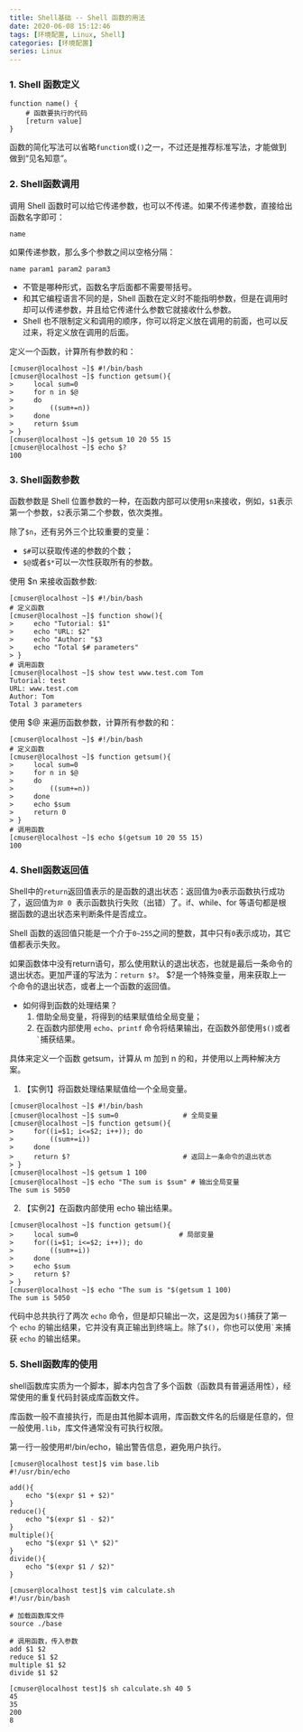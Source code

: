 ```yaml
---
title: Shell基础 -- Shell 函数的用法
date: 2020-06-08 15:12:46
tags: [环境配置, Linux, Shell]
categories: [环境配置]
series: Linux
---
```



### 1. Shell 函数定义
``` shell
function name() {
    # 函数要执行的代码
    [return value]
}
```

函数的简化写法可以省略`function`或`()`之一，不过还是推荐标准写法，才能做到做到“见名知意”。


### 2. Shell函数调用
调用 Shell 函数时可以给它传递参数，也可以不传递。如果不传递参数，直接给出函数名字即可：
``` shell
name
```

如果传递参数，那么多个参数之间以空格分隔：
``` shell
name param1 param2 param3
```

* 不管是哪种形式，函数名字后面都不需要带括号。
* 和其它编程语言不同的是，Shell 函数在定义时不能指明参数，但是在调用时却可以传递参数，并且给它传递什么参数它就接收什么参数。
* Shell 也不限制定义和调用的顺序，你可以将定义放在调用的前面，也可以反过来，将定义放在调用的后面。

定义一个函数，计算所有参数的和：
``` shell
[cmuser@localhost ~]$ #!/bin/bash
[cmuser@localhost ~]$ function getsum(){
>     local sum=0
>     for n in $@
>     do
>         ((sum+=n))
>     done
>     return $sum
> }
[cmuser@localhost ~]$ getsum 10 20 55 15
[cmuser@localhost ~]$ echo $?
100
```


### 3. Shell函数参数
函数参数是 Shell 位置参数的一种，在函数内部可以使用`$n`来接收，例如，`$1`表示第一个参数，`$2`表示第二个参数，依次类推。

除了`$n`，还有另外三个比较重要的变量：
* `$#`可以获取传递的参数的个数；
* `$@`或者`$*`可以一次性获取所有的参数。

使用 $n 来接收函数参数:
``` shell
[cmuser@localhost ~]$ #!/bin/bash
# 定义函数
[cmuser@localhost ~]$ function show(){
>     echo "Tutorial: $1"
>     echo "URL: $2"
>     echo "Author: "$3
>     echo "Total $# parameters"
> }
# 调用函数
[cmuser@localhost ~]$ show test www.test.com Tom
Tutorial: test
URL: www.test.com
Author: Tom
Total 3 parameters
```

使用 $@ 来遍历函数参数，计算所有参数的和：
``` shell
[cmuser@localhost ~]$ #!/bin/bash
# 定义函数
[cmuser@localhost ~]$ function getsum(){
>     local sum=0
>     for n in $@
>     do
>         ((sum+=n))
>     done
>     echo $sum
>     return 0
> }
# 调用函数
[cmuser@localhost ~]$ echo $(getsum 10 20 55 15)
100
```


### 4. Shell函数返回值
Shell中的`return`返回值表示的是函数的退出状态：返回值为` 0 `表示函数执行成功了，返回值为`非 0 `表示函数执行失败（出错）了。if、while、for 等语句都是根据函数的退出状态来判断条件是否成立。

Shell 函数的返回值只能是一个介于` 0~255 `之间的整数，其中只有` 0 `表示成功，其它值都表示失败。

如果函数体中没有return语句，那么使用默认的退出状态，也就是最后一条命令的退出状态。更加严谨的写法为：`return $?`。
$?是一个特殊变量，用来获取上一个命令的退出状态，或者上一个函数的返回值。

* 如何得到函数的处理结果？
    1. 借助全局变量，将得到的结果赋值给全局变量；
    3. 在函数内部使用 `echo`、`printf` 命令将结果输出，在函数外部使用`$()`或者`` ` ``捕获结果。

具体来定义一个函数 getsum，计算从 m 加到 n 的和，并使用以上两种解决方案。
1. 【实例1】将函数处理结果赋值给一个全局变量。

``` shell
[cmuser@localhost ~]$ #!/bin/bash
[cmuser@localhost ~]$ sum=0                # 全局变量
[cmuser@localhost ~]$ function getsum(){
>     for((i=$1; i<=$2; i++)); do
>         ((sum+=i))
>     done
>     return $?                            # 返回上一条命令的退出状态
> }
[cmuser@localhost ~]$ getsum 1 100
[cmuser@localhost ~]$ echo "The sum is $sum" # 输出全局变量
The sum is 5050
```

2. 【实例2】在函数内部使用 echo 输出结果。
``` shell
[cmuser@localhost ~]$ function getsum(){
>     local sum=0                         # 局部变量
>     for((i=$1; i<=$2; i++)); do
>         ((sum+=i))
>     done
>     echo $sum
>     return $?
> }
[cmuser@localhost ~]$ echo "The sum is "$(getsum 1 100)
The sum is 5050
```
代码中总共执行了两次 `echo` 命令，但是却只输出一次，这是因为`$()`捕获了第一个 `echo` 的输出结果，它并没有真正输出到终端上。除了`$()`，你也可以使用`` ` ``来捕获 `echo` 的输出结果。


### 5. Shell函数库的使用
shell函数库实质为一个脚本，脚本内包含了多个函数（函数具有普遍适用性），经常使用的重复代码封装成库函数文件。

库函数一般不直接执行，而是由其他脚本调用，库函数文件名的后缀是任意的，但一般使用`.lib`，库文件通常没有可执行权限。

第一行一般使用#!/bin/echo，输出警告信息，避免用户执行。

``` shell
[cmuser@localhost test]$ vim base.lib 
#!/usr/bin/echo

add(){
    echo "$(expr $1 + $2)"
}
reduce(){
    echo "$(expr $1 - $2)"
}
multiple(){
    echo "$(expr $1 \* $2)"
}
divide(){
    echo "$(expr $1 / $2)"
}
```

``` shell
[cmuser@localhost test]$ vim calculate.sh
#!/usr/bin/bash

# 加载函数库文件
source ./base

# 调用函数，传入参数
add $1 $2
reduce $1 $2
multiple $1 $2
divide $1 $2
```

``` shell
[cmuser@localhost test]$ sh calculate.sh 40 5
45
35
200
8
```
